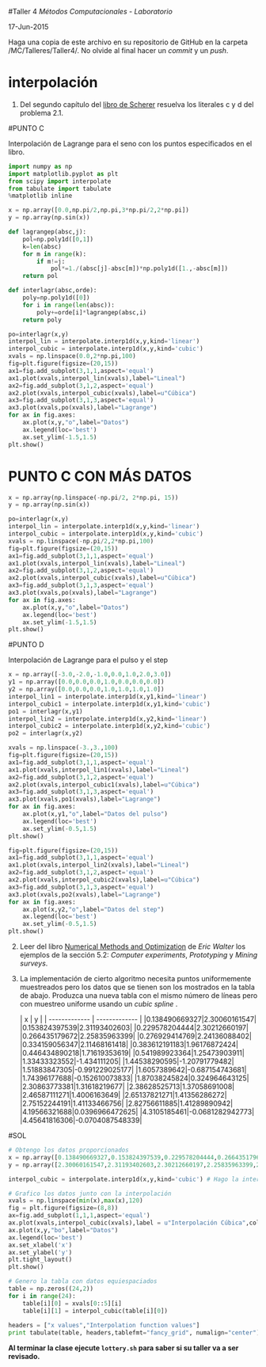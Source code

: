 #Taller 4
*Métodos Computacionales - Laboratorio*

17-Jun-2015

Haga una copia de este archivo en su repositorio de GitHub en la carpeta /MC/Talleres/Taller4/. No olvide al final hacer un *commit* y un *push*.

# interpolación

1. Del segundo capítulo del [libro de Scherer](http://link.springer.com.ezproxy.uniandes.edu.co:8080/book/10.1007\%2F978-3-642-13990-1) resuelva los literales c y d del problema 2.1.

#PUNTO C

Interpolación de Lagrange para el seno con los puntos especificados en el libro.
```python
import numpy as np
import matplotlib.pyplot as plt
from scipy import interpolate
from tabulate import tabulate
%matplotlib inline

x = np.array([0.0,np.pi/2,np.pi,3*np.pi/2,2*np.pi])
y = np.array(np.sin(x))

def lagrangep(absc,j):
    pol=np.poly1d([0,1])
    k=len(absc)
    for m in range(k):
        if m!=j:
            pol*=1./(absc[j]-absc[m])*np.poly1d([1.,-absc[m]])
    return pol 

def interlagr(absc,orde):
    poly=np.poly1d([0])
    for i in range(len(absc)):
        poly+=orde[i]*lagrangep(absc,i)
    return poly

po=interlagr(x,y)
interpol_lin = interpolate.interp1d(x,y,kind='linear')
interpol_cubic = interpolate.interp1d(x,y,kind='cubic')
xvals = np.linspace(0.0,2*np.pi,100)
fig=plt.figure(figsize=(20,15))
ax1=fig.add_subplot(3,1,1,aspect='equal')
ax1.plot(xvals,interpol_lin(xvals),label="Lineal")
ax2=fig.add_subplot(3,1,2,aspect='equal')
ax2.plot(xvals,interpol_cubic(xvals),label=u"Cúbica")
ax3=fig.add_subplot(3,1,3,aspect='equal')
ax3.plot(xvals,po(xvals),label="Lagrange")
for ax in fig.axes:
    ax.plot(x,y,"o",label="Datos")
    ax.legend(loc='best')
    ax.set_ylim(-1.5,1.5)
plt.show()
```
# PUNTO C CON MÁS DATOS
```python
x = np.array(np.linspace(-np.pi/2, 2*np.pi, 15))
y = np.array(np.sin(x))

po=interlagr(x,y)
interpol_lin = interpolate.interp1d(x,y,kind='linear')
interpol_cubic = interpolate.interp1d(x,y,kind='cubic')
xvals = np.linspace(-np.pi/2,2*np.pi,100)
fig=plt.figure(figsize=(20,15))
ax1=fig.add_subplot(3,1,1,aspect='equal')
ax1.plot(xvals,interpol_lin(xvals),label="Lineal")
ax2=fig.add_subplot(3,1,2,aspect='equal')
ax2.plot(xvals,interpol_cubic(xvals),label=u"Cúbica")
ax3=fig.add_subplot(3,1,3,aspect='equal')
ax3.plot(xvals,po(xvals),label="Lagrange")
for ax in fig.axes:
    ax.plot(x,y,"o",label="Datos")
    ax.legend(loc='best')
    ax.set_ylim(-1.5,1.5)
plt.show()
```
#PUNTO D

Interpolación de Lagrange para el pulso y el step

```python
x = np.array([-3.0,-2.0,-1.0,0.0,1.0,2.0,3.0])
y1 = np.array([0.0,0.0,0.0,1.0,0.0,0.0,0.0])
y2 = np.array([0.0,0.0,0.0,1.0,1.0,1.0,1.0])
interpol_lin1 = interpolate.interp1d(x,y1,kind='linear')
interpol_cubic1 = interpolate.interp1d(x,y1,kind='cubic')
po1 = interlagr(x,y1)
interpol_lin2 = interpolate.interp1d(x,y2,kind='linear')
interpol_cubic2 = interpolate.interp1d(x,y2,kind='cubic')
po2 = interlagr(x,y2)

xvals = np.linspace(-3.,3.,100)
fig=plt.figure(figsize=(20,15))
ax1=fig.add_subplot(3,1,1,aspect='equal')
ax1.plot(xvals,interpol_lin1(xvals),label="Lineal")
ax2=fig.add_subplot(3,1,2,aspect='equal')
ax2.plot(xvals,interpol_cubic1(xvals),label=u"Cúbica")
ax3=fig.add_subplot(3,1,3,aspect='equal')
ax3.plot(xvals,po1(xvals),label="Lagrange")
for ax in fig.axes:
    ax.plot(x,y1,"o",label="Datos del pulso")
    ax.legend(loc='best')
    ax.set_ylim(-0.5,1.5)
plt.show()

fig=plt.figure(figsize=(20,15))
ax1=fig.add_subplot(3,1,1,aspect='equal')
ax1.plot(xvals,interpol_lin2(xvals),label="Lineal")
ax2=fig.add_subplot(3,1,2,aspect='equal')
ax2.plot(xvals,interpol_cubic2(xvals),label=u"Cúbica")
ax3=fig.add_subplot(3,1,3,aspect='equal')
ax3.plot(xvals,po2(xvals),label="Lagrange")
for ax in fig.axes:
    ax.plot(x,y2,"o",label="Datos del step")
    ax.legend(loc='best')
    ax.set_ylim(-0.5,1.5)
plt.show()
```

2. Leer del libro [Numerical Methods and Optimization](http://ezproxy.uniandes.edu.co:8080/login?url=http://dx.doi.org/10.1007/978-3-319-07671-3) de *Eric Walter* los ejemplos de la sección 5.2: *Computer experiments*, *Prototyping* y *Mining surveys*.  

3. La implementación de cierto algoritmo necesita puntos uniformemente muestreados pero los datos que se tienen son los mostrados en la tabla de abajo. Produzca una nueva tabla con el mismo número de líneas pero con muestreo uniforme usando un *cubic spline* .

	| x        | y           |
| ------------- | ------------- |
|0.138490669327|2.30060161547|
|0.153824397539|2.31193402603|
|0.229578204444|2.30212660197|
|0.266435179672|2.25835963399|
|0.276929414769|2.24136088402|
|0.334159056347|2.11468161418|
|0.383612191183|1.96176872424|
|0.446434890218|1.71619353619|
|0.541989923364|1.25473903911|
|1.33433323552|-1.434111205|
|1.44538290595|-1.20791779482|
|1.51883847305|-0.991229025177|
|1.6057389642|-0.687154743681|
|1.74396177688|-0.152610073833|
|1.87038245824|0.324964643125|
|2.30863773381|1.31618219677|
|2.38628525713|1.37058691008|
|2.46587111271|1.4006163649|
|2.65137821271|1.41356286272|
|2.75152244191|1.41133466756|
|2.82756611885|1.41289890942|
|4.19566321688|0.0396966472625|
|4.3105185461|-0.0681282942773|
|4.45641816306|-0.0704087548339|

#SOL

```python
# Obtengo los datos proporcionados
x = np.array([0.138490669327,0.153824397539,0.229578204444,0.266435179672,0.276929414769,0.334159056347,0.383612191183,0.446434890218,0.541989923364,1.33433323552,1.44538290595,1.51883847305,1.6057389642,1.74396177688,1.87038245824,2.30863773381,2.38628525713,2.46587111271,2.65137821271,2.75152244191,2.82756611885,4.19566321688,4.3105185461,4.45641816306])
y = np.array([2.30060161547,2.31193402603,2.30212660197,2.25835963399,2.24136088402,2.11468161418,1.96176872424,1.71619353619,1.25473903911,-1.434111205,-1.20791779482,-0.991229025177,-0.687154743681,-0.152610073833,0.324964643125,1.31618219677,1.37058691008,1.4006163649,1.41356286272,1.41133466756,1.41289890942,0.0396966472625,-0.0681282942773,-0.0704087548339])

interpol_cubic = interpolate.interp1d(x,y,kind='cubic') # Hago la interpolación cúbica

# Grafico los datos junto con la interpolación
xvals = np.linspace(min(x),max(x),120)
fig = plt.figure(figsize=(8,8))
ax=fig.add_subplot(1,1,1,aspect='equal')
ax.plot(xvals,interpol_cubic(xvals),label = u"Interpolación Cúbica",color = 'red')
ax.plot(x,y,"bo",label="Datos")
ax.legend(loc='best')
ax.set_xlabel('x')
ax.set_ylabel('y')
plt.tight_layout()
plt.show()

# Genero la tabla con datos equiespaciados
table = np.zeros((24,2))
for i in range(24):
    table[i][0] = xvals[0::5][i]
    table[i][1] = interpol_cubic(table[i][0])
    
headers = ["x values","Interpolation function values"]
print tabulate(table, headers,tablefmt="fancy_grid", numalign="center")
```
**Al terminar la clase ejecute `lottery.sh` para saber si su taller va a ser revisado.**
